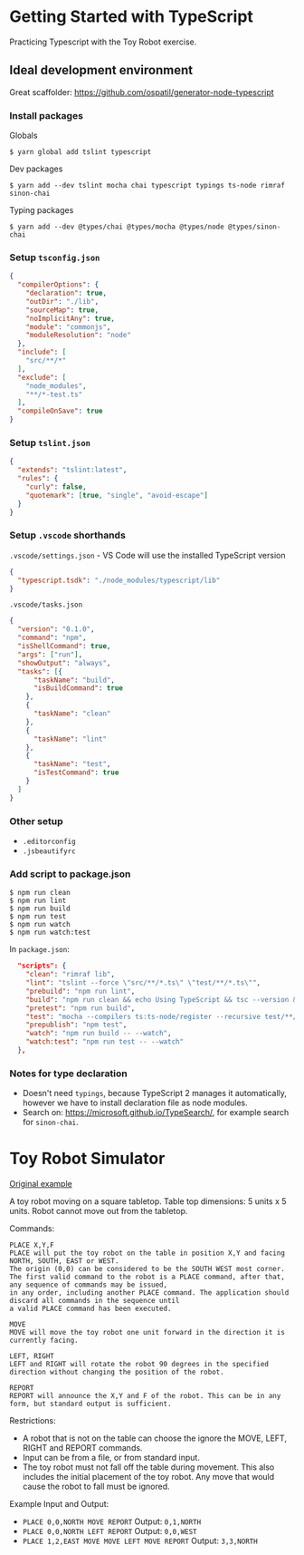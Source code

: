 # Getting Started with TypeScript

Practicing Typescript with the Toy Robot exercise.

## Ideal development environment

Great scaffolder: https://github.com/ospatil/generator-node-typescript


### Install packages

Globals
```
$ yarn global add tslint typescript
```

Dev packages

```
$ yarn add --dev tslint mocha chai typescript typings ts-node rimraf sinon-chai
```

Typing packages
```
$ yarn add --dev @types/chai @types/mocha @types/node @types/sinon-chai
```

### Setup `tsconfig.json`

```json
{
  "compilerOptions": {
    "declaration": true,
    "outDir": "./lib",
    "sourceMap": true,
    "noImplicitAny": true,
    "module": "commonjs",
    "moduleResolution": "node"
  },
  "include": [
    "src/**/*"
  ],
  "exclude": [
    "node_modules",
    "**/*-test.ts"
  ],
  "compileOnSave": true
}
```

### Setup `tslint.json`

```json
{
  "extends": "tslint:latest",
  "rules": {
    "curly": false,
    "quotemark": [true, "single", "avoid-escape"]
  }
}
```

### Setup `.vscode` shorthands

`.vscode/settings.json` - VS Code will use the installed TypeScript version
```json
{
  "typescript.tsdk": "./node_modules/typescript/lib"
}
```

`.vscode/tasks.json`
```json
{
  "version": "0.1.0",
  "command": "npm",
  "isShellCommand": true,
  "args": ["run"],
  "showOutput": "always",
  "tasks": [{
      "taskName": "build",
      "isBuildCommand": true
    },
    {
      "taskName": "clean"
    },
    {
      "taskName": "lint"
    },
    {
      "taskName": "test",
      "isTestCommand": true
    }
  ]
}
```

### Other setup

* `.editorconfig` 
* `.jsbeautifyrc`

### Add script to package.json

```
$ npm run clean
$ npm run lint
$ npm run build
$ npm run test
$ npm run watch
$ npm run watch:test
```

In `package.json`:

```json
  "scripts": {
    "clean": "rimraf lib",
    "lint": "tslint --force \"src/**/*.ts\" \"test/**/*.ts\"",
    "prebuild": "npm run lint",
    "build": "npm run clean && echo Using TypeScript && tsc --version && tsc --pretty",
    "pretest": "npm run build",
    "test": "mocha --compilers ts:ts-node/register --recursive test/**/*-test.ts",
    "prepublish": "npm test",
    "watch": "npm run build -- --watch",
    "watch:test": "npm run test -- --watch"
  },
```
 
### Notes for type declaration

* Doesn't need `typings`, because TypeScript 2 manages it automatically, however we have to install declaration file as node modules.
* Search on: https://microsoft.github.io/TypeSearch/, for example search for `sinon-chai`.

# Toy Robot Simulator

[Original example](https://github.com/DiscoverRedwolf/toyrobot)

A toy robot moving on a square tabletop.
Table top dimensions: 5 units x 5 units.
Robot cannot move out from the tabletop.

Commands:

```
PLACE X,Y,F
PLACE will put the toy robot on the table in position X,Y and facing NORTH, SOUTH, EAST or WEST.
The origin (0,0) can be considered to be the SOUTH WEST most corner.
The first valid command to the robot is a PLACE command, after that, any sequence of commands may be issued, 
in any order, including another PLACE command. The application should discard all commands in the sequence until 
a valid PLACE command has been executed.
```
```
MOVE
MOVE will move the toy robot one unit forward in the direction it is currently facing.
```
```
LEFT, RIGHT
LEFT and RIGHT will rotate the robot 90 degrees in the specified direction without changing the position of the robot.
```
```
REPORT
REPORT will announce the X,Y and F of the robot. This can be in any form, but standard output is sufficient.
```
Restrictions:
* A robot that is not on the table can choose the ignore the MOVE, LEFT, RIGHT and REPORT commands.
* Input can be from a file, or from standard input.
* The toy robot must not fall off the table during movement. This also includes the initial placement of the toy robot. Any move that would cause the robot to fall must be ignored.

Example Input and Output:
* `PLACE 0,0,NORTH MOVE REPORT` Output: `0,1,NORTH`
* `PLACE 0,0,NORTH LEFT REPORT` Output: `0,0,WEST`
* `PLACE 1,2,EAST MOVE MOVE LEFT MOVE REPORT` Output: `3,3,NORTH`
